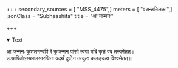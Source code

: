 +++
secondary_sources = [ "MSS_4475",]
meters = [ "वसन्ततिलका",]
jsonClass = "Subhaashita"
title = "आ जन्मनः"

+++

<details open><summary>Text</summary>

आ जन्मनः कुशलमण्वपि रे कुजन्मन् पांसो त्वया यदि कृतं वद तत्त्वमेतत्।  
उत्थापितोऽस्यनलसारथिना यदर्थं दुष्टेन तत्कुरु कलङ्कय विश्वमेतत्॥
</details>
